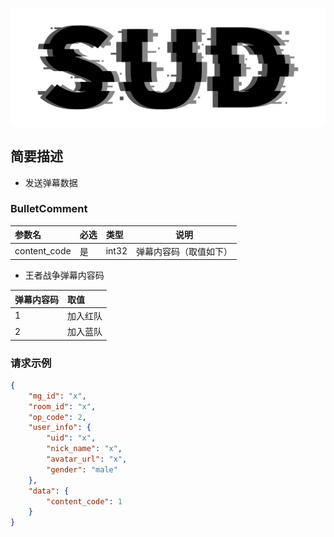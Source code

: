 #

![SUD](../../../../Resource/logo.png)

## 简要描述

- 发送弹幕数据

### BulletComment

| 参数名          | 必选  | 类型    | 说明          |
|:-------------|:----|:------|-------------|
| content_code | 是   | int32 | 弹幕内容码（取值如下） |

- 王者战争弹幕内容码

| 弹幕内容码 | 取值   |
|:------|:-----|
| 1     | 加入红队 |
| 2     | 加入蓝队 |

### 请求示例

```json
{
    "mg_id": "x",
    "room_id": "x",
    "op_code": 2,
    "user_info": {
        "uid": "x",
        "nick_name": "x",
        "avatar_url": "x",
        "gender": "male"
    },
    "data": {
		"content_code": 1
	}
}
```